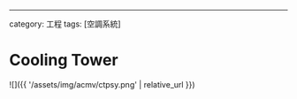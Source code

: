 ---
category: 工程
tags: [空調系統]     

# Cooling Tower

![]({{ '/assets/img/acmv/ctpsy.png' | relative_url }})